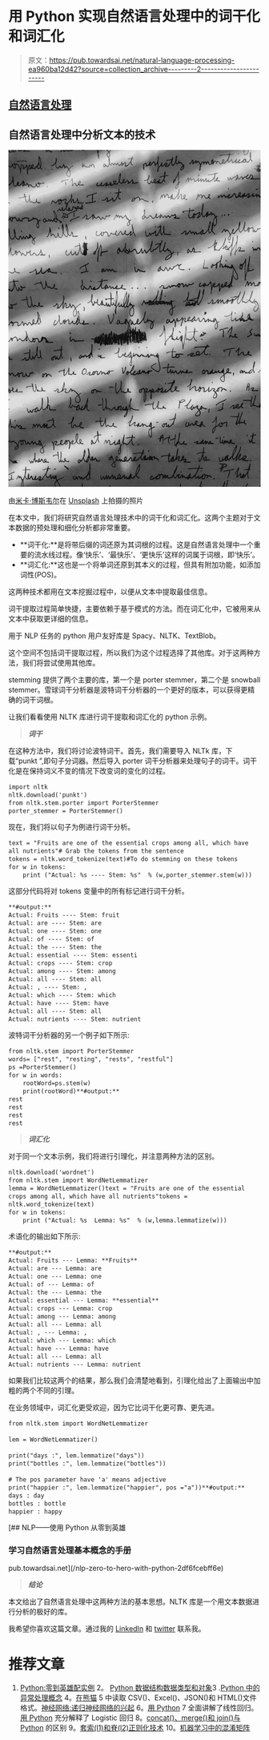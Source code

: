 # 用 Python 实现自然语言处理中的词干化和词汇化

> 原文：<https://pub.towardsai.net/natural-language-processing-ea960ba12d42?source=collection_archive---------2----------------------->

## [自然语言处理](https://towardsai.net/p/category/nlp)

## 自然语言处理中分析文本的技术

![](img/a1d8576d93f6031def1391e2e370e2cf.png)

由[米卡·博斯韦尔](https://unsplash.com/@micahboswell?utm_source=medium&utm_medium=referral)在 [Unsplash](https://unsplash.com?utm_source=medium&utm_medium=referral) 上拍摄的照片

在本文中，我们将研究自然语言处理技术中的词干化和词汇化。这两个主题对于文本数据的预处理和细化分析都非常重要。

*   **词干化:**是将带后缀的词还原为其词根的过程。这是自然语言处理中一个重要的流水线过程。像‘快乐’、‘最快乐’、‘更快乐’这样的词属于词根，即‘快乐’。
*   **词汇化:**这也是一个将单词还原到其本义的过程，但具有附加功能，如添加词性(POS)。

这两种技术都用在文本挖掘过程中，以便从文本中提取最佳信息。

词干提取过程简单快捷，主要依赖于基于模式的方法。而在词汇化中，它被用来从文本中获取更详细的信息。

用于 NLP 任务的 python 用户友好库是 Spacy、NLTK、TextBlob。

这个空间不包括词干提取过程，所以我们为这个过程选择了其他库。对于这两种方法，我们将尝试使用其他库。

stemming 提供了两个主要的库，第一个是 porter stemmer，第二个是 snowball stemmer。雪球词干分析器是波特词干分析器的一个更好的版本，可以获得更精确的词干词根。

让我们看看使用 NLTK 库进行词干提取和词汇化的 python 示例。

> ***词干***

在这种方法中，我们将讨论波特词干。首先，我们需要导入 NLTk 库，下载“punkt ”,即句子分词器。然后导入 porter 词干分析器来处理句子的词干。词干化是在保持词义不变的情况下改变词的变化的过程。

```
import nltk
nltk.download('punkt')
from nltk.stem.porter import PorterStemmer
porter_stemmer = PorterStemmer()
```

现在，我们将以句子为例进行词干分析。

```
text = "Fruits are one of the essential crops among all, which have all nutrients"# Grab the tokens from the sentence
tokens = nltk.word_tokenize(text)#To do stemming on these tokens
for w in tokens:
    print ("Actual: %s ---- Stem: %s"  % (w,porter_stemmer.stem(w)))
```

这部分代码将对 tokens 变量中的所有标记进行词干分析。

```
**#output:**
Actual: Fruits ---- Stem: fruit
Actual: are ---- Stem: are
Actual: one ---- Stem: one
Actual: of ---- Stem: of
Actual: the ---- Stem: the
Actual: essential ---- Stem: essenti
Actual: crops ---- Stem: crop
Actual: among ---- Stem: among
Actual: all ---- Stem: all
Actual: , ---- Stem: ,
Actual: which ---- Stem: which
Actual: have ---- Stem: have
Actual: all ---- Stem: all
Actual: nutrients ---- Stem: nutrient
```

波特词干分析器的另一个例子如下所示:

```
from nltk.stem import PorterStemmer
words= ["rest", "resting", "rests", "restful"]
ps =PorterStemmer()
for w in words:
    rootWord=ps.stem(w)
    print(rootWord)**#output:**
rest
rest
rest
rest
```

> ***词汇化***

对于同一个文本示例，我们将进行引理化，并注意两种方法的区别。

```
nltk.download('wordnet')
from nltk.stem import WordNetLemmatizer
lemma = WordNetLemmatizer()text = "Fruits are one of the essential crops among all, which have all nutrients"tokens = nltk.word_tokenize(text)
for w in tokens:
    print ("Actual: %s  Lemma: %s"  % (w,lemma.lemmatize(w)))
```

术语化的输出如下所示:

```
**#output:**
Actual: Fruits --- Lemma: **Fruits**
Actual: are --- Lemma: are
Actual: one --- Lemma: one
Actual: of --- Lemma: of
Actual: the --- Lemma: the
Actual: essential --- Lemma: **essential**
Actual: crops --- Lemma: crop
Actual: among --- Lemma: among
Actual: all --- Lemma: all
Actual: , --- Lemma: ,
Actual: which --- Lemma: which
Actual: have --- Lemma: have
Actual: all --- Lemma: all
Actual: nutrients --- Lemma: nutrient
```

如果我们比较这两个的结果，那么我们会清楚地看到，引理化给出了上面输出中加粗的两个不同的引理。

在业务领域中，词汇化更受欢迎，因为它比词干化更可靠、更先进。

```
from nltk.stem import WordNetLemmatizer

lem = WordNetLemmatizer()

print("days :", lem.lemmatize("days"))
print("bottles :", lem.lemmatize("bottles"))

# The pos parameter have 'a' means adjective
print("happier :", lem.lemmatize("happier", pos ="a"))**#output:**
days : day
bottles : bottle
happier : happy
```

[](/nlp-zero-to-hero-with-python-2df6fcebff6e) [## NLP——使用 Python 从零到英雄

### 学习自然语言处理基本概念的手册

pub.towardsai.net](/nlp-zero-to-hero-with-python-2df6fcebff6e) 

> ***结论***

本文给出了自然语言处理中这两种方法的基本思想。NLTK 库是一个用文本数据进行分析的极好的库。

我希望你喜欢这篇文章。通过我的 [LinkedIn](https://www.linkedin.com/in/data-scientist-95040a1ab/) 和 [twitter](https://twitter.com/amitprius) 联系我。

# 推荐文章

1. [Python:零到英雄配实例](/python-zero-to-hero-with-examples-c7a5dedb968b?source=friends_link&sk=186aff630c2241aca16522241333e3e0)
2。 [Python 数据结构数据类型和对象](https://medium.com/towards-artificial-intelligence/python-data-structures-data-types-and-objects-244d0a86c3cf?sk=42f4b462499f3fc3a160b21e2c94dba6)3 .[Python 中的异常处理概念](/exception-handling-concepts-in-python-4d5116decac3?source=friends_link&sk=a0ed49d9fdeaa67925eac34ecb55ea30)
4。[在熊猫](/reading-csv-excel-json-and-html-file-formats-in-pandas-2e1e417d1d12?source=friends_link&sk=1bafcb980bf95253f8c8e19d6643ec9e)
5 中读取 CSV()、Excel()、JSON()和 HTML()文件格式。[神经网络:递归神经网络的兴起](/neural-networks-the-rise-of-recurrent-neural-networks-df740252da88?source=friends_link&sk=6844935e3de14e478ce00f0b22e419eb)
6。[用 Python](https://medium.com/towards-artificial-intelligence/fully-explained-linear-regression-with-python-fe2b313f32f3?source=friends_link&sk=53c91a2a51347ec2d93f8222c0e06402)
7 全面讲解了线性回归。[用 Python](https://medium.com/towards-artificial-intelligence/fully-explained-logistic-regression-with-python-f4a16413ddcd?source=friends_link&sk=528181f15a44e48ea38fdd9579241a78)
充分解释了 Logistic 回归 8。[concat()、merge()和 join()与 Python](/differences-between-concat-merge-and-join-with-python-1a6541abc08d?source=friends_link&sk=3b37b694fb90db16275059ea752fc16a)
的区别 9。[套索(l1)和脊(l2)正则化技术](/lasso-l1-and-ridge-l2-regularization-techniques-33b7f12ac0b?source=friends_link&sk=b77a29aac0ab8d63ba6b449c03180cd5)
10。[机器学习中的混淆矩阵](https://medium.com/analytics-vidhya/confusion-matrix-in-machine-learning-91b6e2b3f9af?source=friends_link&sk=11c6531da0bab7b504d518d02746d4cc)